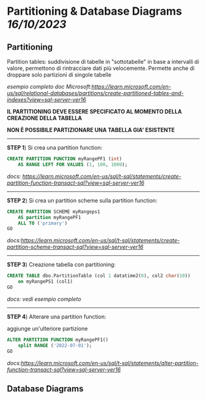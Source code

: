 # Partitioning & Database Diagrams *16/10/2023*
## Partitioning

Partition tables: suddivisione di tabelle in "sottotabelle" in base a intervalli di valore, permettono di rintracciare dati più velocemente. Permette anche di droppare solo partizioni di singole tabelle

*esempio completo doc Microsoft:https://learn.microsoft.com/en-us/sql/relational-databases/partitions/create-partitioned-tables-and-indexes?view=sql-server-ver16*


**IL PARTITIONING DEVE ESSERE SPECIFICATO AL MOMENTO DELLA CREAZIONE DELLA TABELLA**

**NON È POSSIBILE PARTIZIONARE UNA TABELLA GIA' ESISTENTE**

---
**STEP 1**)
Si crea una partition function:

```SQL
CREATE PARTITION FUNCTION myRangePF1 (int)  
    AS RANGE LEFT FOR VALUES (1, 100, 1000);
```
*docs: https://learn.microsoft.com/en-us/sql/t-sql/statements/create-partition-function-transact-sql?view=sql-server-ver16*

---
**STEP 2**)
Si crea un partition scheme sulla partition function:
``` SQL
CREATE PARTITION SCHEME myRangeps1
    AS partition myRangePF1
    ALL TO ('primary')
GO
```
*docs:https://learn.microsoft.com/en-us/sql/t-sql/statements/create-partition-scheme-transact-sql?view=sql-server-ver16*

---
**STEP 3**)
Creazione tabella con partitioning:
``` SQL
CREATE TABLE dbo.PartitionTable (col 1 datatime2(0), col2 char(10))
    on myRangePS1 (col1)
GO
```
*docs: vedi esempio completo*

---
**STEP 4**)
Alterare una partition function:

aggiunge un'ulteriore partizione
```SQL
ALTER PARTITION FUNCTION myRangePF1()
    split RANGE ('2022-07-01');
GO
```
*docs:https://learn.microsoft.com/en-us/sql/t-sql/statements/alter-partition-function-transact-sql?view=sql-server-ver16*


## Database Diagrams

